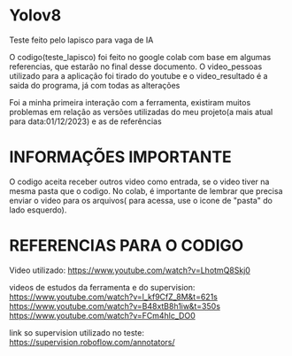 # Yolov8
Teste feito pelo lapisco para vaga de IA

O codigo(teste_lapisco) foi feito no google colab com base em algumas referencias, que estarão no final desse documento.
O video_pessoas utilizado para a aplicação foi tirado do youtube e o video_resultado é a saida do programa, já com todas as alterações

Foi a minha primeira interação com a ferramenta, existiram muitos problemas em relação as versões utilizadas do meu projeto(a mais atual para data:01/12/2023) e as de referências 

# INFORMAÇÕES IMPORTANTE
O codigo aceita receber outros video como entrada, se o video tiver na mesma pasta que o codigo. No colab, é importante de lembrar que precisa enviar o video para os arquivos( para acessa, use o icone de "pasta" do lado esquerdo).

# REFERENCIAS PARA O CODIGO

Video utilizado: 
  https://www.youtube.com/watch?v=LhotmQ8Skj0

videos de estudos da ferramenta e do supervision:
  https://www.youtube.com/watch?v=l_kf9CfZ_8M&t=621s
  https://www.youtube.com/watch?v=B48xtB8h1iw&t=350s
  https://www.youtube.com/watch?v=FCm4hlc_DO0

link so supervision utilizado no teste:
  https://supervision.roboflow.com/annotators/

